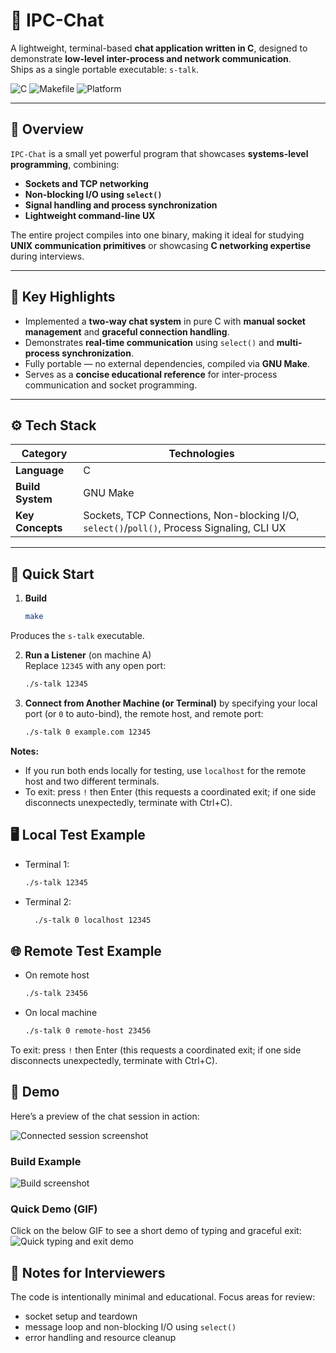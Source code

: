 # 💬 IPC-Chat

A lightweight, terminal-based **chat application written in C**, designed to demonstrate **low-level inter-process and network communication**.  
Ships as a single portable executable: `s-talk`.

![C](https://img.shields.io/badge/language-C-blue.svg)
![Makefile](https://img.shields.io/badge/build-Makefile-brightgreen.svg)
![Platform](https://img.shields.io/badge/platform-Linux-lightgrey.svg)

---

## 🧠 Overview

`IPC-Chat` is a small yet powerful program that showcases **systems-level programming**, combining:
- **Sockets and TCP networking**
- **Non-blocking I/O using `select()`**
- **Signal handling and process synchronization**
- **Lightweight command-line UX**

The entire project compiles into one binary, making it ideal for studying **UNIX communication primitives** or showcasing **C networking expertise** during interviews.

---

## 🚀 Key Highlights
- Implemented a **two-way chat system** in pure C with **manual socket management** and **graceful connection handling**.
- Demonstrates **real-time communication** using `select()` and **multi-process synchronization**.
- Fully portable — no external dependencies, compiled via **GNU Make**.
- Serves as a **concise educational reference** for inter-process communication and socket programming.

---

## ⚙️ Tech Stack
| Category | Technologies |
|-----------|--------------|
| **Language** | C |
| **Build System** | GNU Make |
| **Key Concepts** | Sockets, TCP Connections, Non-blocking I/O, `select()`/`poll()`, Process Signaling, CLI UX |

---

## 🧩 Quick Start

1. **Build**  
   ```bash
   make
   ```

Produces the `s-talk` executable.

2. **Run a Listener** (on machine A)  
   Replace `12345` with any open port:  
   ```bash
   ./s-talk 12345
   ```

3. **Connect from Another Machine (or Terminal)** by specifying your local port (or `0` to auto-bind), the remote host, and remote port:  
   ```bash
   ./s-talk 0 example.com 12345
   ```

**Notes:**
- If you run both ends locally for testing, use `localhost` for the remote host and two different terminals.
- To exit: press `!` then Enter (this requests a coordinated exit; if one side disconnects unexpectedly, terminate with Ctrl+C).

## 🖥️ Local Test Example

- Terminal 1:  
  ```bash
  ./s-talk 12345
  ```
- Terminal 2:  
  ```bash
    ./s-talk 0 localhost 12345
    ```

## 🌐 Remote Test Example

- On remote host
    ```bash
    ./s-talk 23456
    ```

- On local machine
    ```bash
    ./s-talk 0 remote-host 23456
    ```

To exit: press `!` then Enter (this requests a coordinated exit; if one side disconnects unexpectedly, terminate with Ctrl+C).


## 🎥 Demo

Here’s a preview of the chat session in action:

![Connected session screenshot](assets/session-screenshot.png)

### Build Example
![Build screenshot](assets/build-screenshot.png)

### Quick Demo (GIF)

Click on the below GIF to see a short demo of typing and graceful exit:
![Quick typing and exit demo](assets/quick-demo.gif)


## 🧠 Notes for Interviewers

The code is intentionally minimal and educational. Focus areas for review:
- socket setup and teardown
- message loop and non-blocking I/O using `select()`
- error handling and resource cleanup